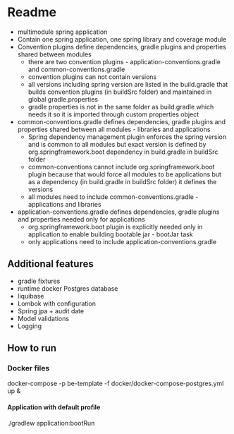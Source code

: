 # Readme

* multimodule spring application
* Contain one spring application, one spring library and coverage module
* Convention plugins define dependencies, gradle plugins and properties shared between modules
  * there are two convention plugins - application-conventions.gradle and common-conventions.gradle
  * convention plugins can not contain versions
  * all versions including spring version are listed in the build.gradle that builds convention plugins (in buildSrc folder) and maintained in global gradle.properties
  * gradle properties is not in the same folder as build.gradle which needs it so it is imported through custom properties object
* common-conventions.gradle defines dependencies, gradle plugins and properties shared between all modules - libraries and applications
  * Spring dependency management plugin enforces the spring version and is common to all modules but exact version is defined by org.springframework.boot dependency in build.gradle in buildSrc folder 
  * common-conventions cannot include org.springframework.boot plugin because that would force all modules to be applications but as a dependency (in build.gradle in buildSrc folder) it defines the versions
  * all modules need to include common-conventions.gradle - applications and libraries
* application-conventions.gradle defines dependencies, gradle plugins and properties needed only for applications
  * org.springframework.boot plugin is explicitly needed only in application to enable building bootable jar - bootJar task
  * only applications need to include application-conventions.gradle

## Additional features
* gradle fixtures
* runtime docker Postgres database
* liquibase
* Lombok with configuration
* Spring jpa + audit date
* Model validations
* Logging

## How to run
### Docker files
docker-compose -p be-template -f docker/docker-compose-postgres.yml up &
#### Application with default profile
./gradlew application:bootRun
